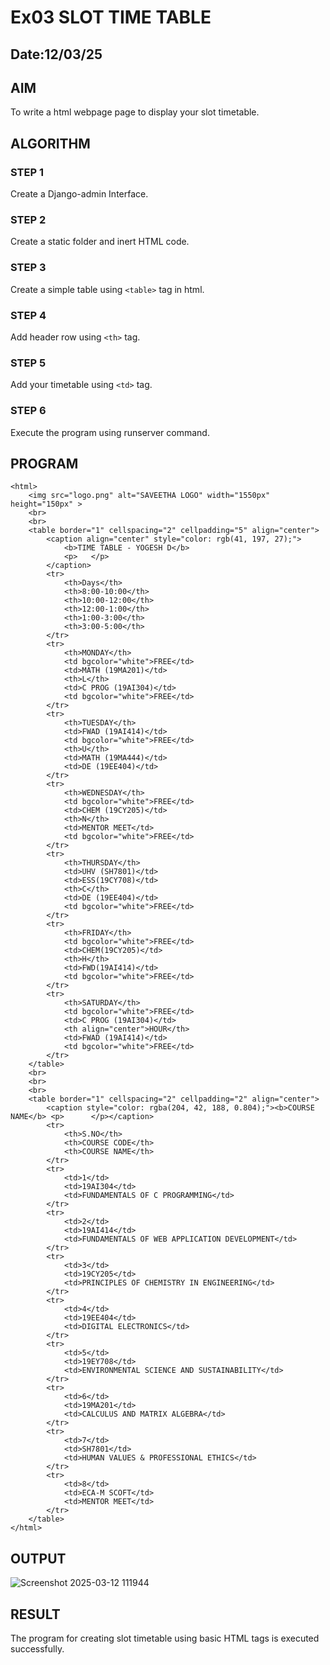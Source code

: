 # Ex03 SLOT TIME TABLE

## Date:12/03/25

## AIM
To write a html webpage page to display your slot timetable.

## ALGORITHM
### STEP 1
Create a Django-admin Interface.

### STEP 2
Create a static folder and inert HTML code.

### STEP 3
Create a simple table using ```<table>``` tag in html.

### STEP 4
Add header row using ```<th>``` tag.

### STEP 5
Add your timetable using ```<td>``` tag.

### STEP 6
Execute the program using runserver command.

## PROGRAM
```
<html>
    <img src="logo.png" alt="SAVEETHA LOGO" width="1550px" height="150px" >
    <br>
    <br>
    <table border="1" cellspacing="2" cellpadding="5" align="center">
        <caption align="center" style="color: rgb(41, 197, 27);">
            <b>TIME TABLE - YOGESH D</b> 
            <p>   </p>
        </caption>
        <tr>
            <th>Days</th>
            <th>8:00-10:00</th>
            <th>10:00-12:00</th>
            <th>12:00-1:00</th>
            <th>1:00-3:00</th>
            <th>3:00-5:00</th>
        </tr>
        <tr>
            <th>MONDAY</th>
            <td bgcolor="white">FREE</td>
            <td>MATH (19MA201)</td>
            <th>L</th>
            <td>C PROG (19AI304)</td>
            <td bgcolor="white">FREE</td>
        </tr>
        <tr>
            <th>TUESDAY</th>
            <td>FWAD (19AI414)</td>
            <td bgcolor="white">FREE</td>
            <th>U</th>
            <td>MATH (19MA444)</td>
            <td>DE (19EE404)</td>
        </tr>
        <tr>
            <th>WEDNESDAY</th>
            <td bgcolor="white">FREE</td>
            <td>CHEM (19CY205)</td>
            <th>N</th>
            <td>MENTOR MEET</td>
            <td bgcolor="white">FREE</td>
        </tr>
        <tr>
            <th>THURSDAY</th>
            <td>UHV (SH7801)</td>
            <td>ESS(19CY708)</td>
            <th>C</th>
            <td>DE (19EE404)</td>
            <td bgcolor="white">FREE</td>
        </tr>
        <tr>
            <th>FRIDAY</th>
            <td bgcolor="white">FREE</td>
            <td>CHEM(19CY205)</td>
            <th>H</th>
            <td>FWD(19AI414)</td>
            <td bgcolor="white">FREE</td>
        </tr>
        <tr>
            <th>SATURDAY</th>
            <td bgcolor="white">FREE</td>
            <td>C PROG (19AI304)</td>
            <th align="center">HOUR</th>
            <td>FWAD (19AI414)</td>
            <td bgcolor="white">FREE</td>
        </tr>
    </table>
    <br>
    <br>
    <br>
    <table border="1" cellspacing="2" cellpadding="2" align="center">
        <caption style="color: rgba(204, 42, 188, 0.804);"><b>COURSE NAME</b> <p>      </p></caption>
        <tr>
            <th>S.NO</th>
            <th>COURSE CODE</th>
            <th>COURSE NAME</th>
        </tr>
        <tr>
            <td>1</td>
            <td>19AI304</td>
            <td>FUNDAMENTALS OF C PROGRAMMING</td>
        </tr>
        <tr>
            <td>2</td>
            <td>19AI414</td>
            <td>FUNDAMENTALS OF WEB APPLICATION DEVELOPMENT</td>
        </tr>
        <tr>
            <td>3</td>
            <td>19CY205</td>
            <td>PRINCIPLES OF CHEMISTRY IN ENGINEERING</td>
        </tr>
        <tr>
            <td>4</td>
            <td>19EE404</td>
            <td>DIGITAL ELECTRONICS</td>
        </tr>
        <tr>
            <td>5</td>
            <td>19EY708</td>
            <td>ENVIRONMENTAL SCIENCE AND SUSTAINABILITY</td>
        </tr>
        <tr>
            <td>6</td>
            <td>19MA201</td>
            <td>CALCULUS AND MATRIX ALGEBRA</td>
        </tr>
        <tr>
            <td>7</td>
            <td>SH7801</td>
            <td>HUMAN VALUES & PROFESSIONAL ETHICS</td>
        </tr>
        <tr>
            <td>8</td>
            <td>ECA-M SCOFT</td>
            <td>MENTOR MEET</td>
        </tr>
    </table>
</html>

```


## OUTPUT
![Screenshot 2025-03-12 111944](https://github.com/user-attachments/assets/0e8274e4-812c-4797-82b0-2c99b67c9d65)



## RESULT
The program for creating slot timetable using basic HTML tags is executed successfully.
